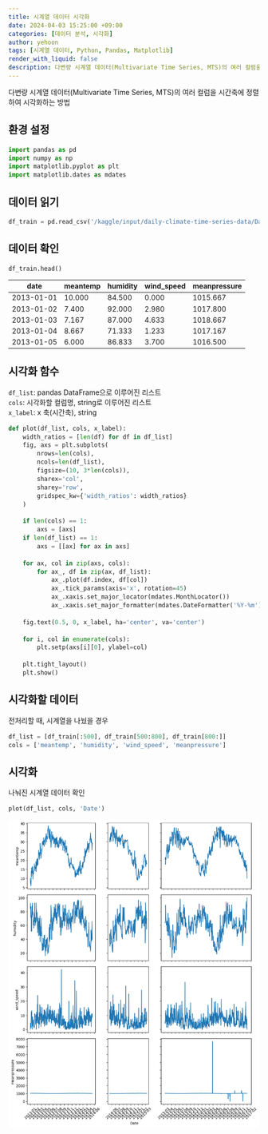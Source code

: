 ```yaml
---
title: 시계열 데이터 시각화
date: 2024-04-03 15:25:00 +09:00
categories: [데이터 분석, 시각화]
author: yehoon
tags: [시계열 데이터, Python, Pandas, Matplotlib]
render_with_liquid: false
description: 다변량 시계열 데이터(Multivariate Time Series, MTS)의 여러 컬럼을 시간축에 정렬하여 시각화하는 방법
---
```


다변량 시계열 데이터(Multivariate Time Series, MTS)의 여러 컬럼을 시간축에 정렬하여 시각화하는 방법


## 환경 설정
```python
import pandas as pd
import numpy as np
import matplotlib.pyplot as plt
import matplotlib.dates as mdates
```

## 데이터 읽기
```python
df_train = pd.read_csv('/kaggle/input/daily-climate-time-series-data/DailyDelhiClimateTrain.csv', index_col=0, parse_dates=True)
```

## 데이터 확인
```python
df_train.head()
```




| date       | meantemp | humidity | wind_speed | meanpressure |
| ---------- | -------- | -------- | ---------- | ------------ |
| 2013-01-01 | 10.000   | 84.500   | 0.000      | 1015.667     |
| 2013-01-02 | 7.400    | 92.000   | 2.980      | 1017.800     |
| 2013-01-03 | 7.167    | 87.000   | 4.633      | 1018.667     |
| 2013-01-04 | 8.667    | 71.333   | 1.233      | 1017.167     |
| 2013-01-05 | 6.000    | 86.833   | 3.700      | 1016.500     |




## 시각화 함수
`df_list`: pandas DataFrame으로 이루어진 리스트  
`cols`: 시각화할 컬럼명, string로 이루어진 리스트  
`x_label`: x 축(시간축), string
```python
def plot(df_list, cols, x_label):
    width_ratios = [len(df) for df in df_list]
    fig, axs = plt.subplots(
        nrows=len(cols), 
        ncols=len(df_list),
        figsize=(10, 3*len(cols)), 
        sharex='col',
        sharey='row',
        gridspec_kw={'width_ratios': width_ratios}
    )

    if len(cols) == 1:
        axs = [axs]
    if len(df_list) == 1:
        axs = [[ax] for ax in axs]
        
    for ax, col in zip(axs, cols):
        for ax_, df in zip(ax, df_list):
            ax_.plot(df.index, df[col])
            ax_.tick_params(axis='x', rotation=45)  
            ax_.xaxis.set_major_locator(mdates.MonthLocator())  
            ax_.xaxis.set_major_formatter(mdates.DateFormatter('%Y-%m'))  
    
    fig.text(0.5, 0, x_label, ha='center', va='center')
    
    for i, col in enumerate(cols):
        plt.setp(axs[i][0], ylabel=col)

    plt.tight_layout()
    plt.show()

```

## 시각화할 데이터
전처리할 때, 시계열을 나눴을 경우 
```python
df_list = [df_train[:500], df_train[500:800], df_train[800:]]
cols = ['meantemp', 'humidity', 'wind_speed', 'meanpressure']
```

## 시각화
나눠진 시계열 데이터 확인
```python
plot(df_list, cols, 'Date')
```


    
![png](assets/img/timeseries_visualization.png)
    


